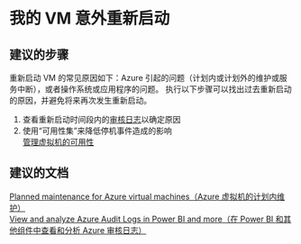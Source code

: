 <properties 
    pageTitle="我的 VM 意外重新启动"
    description="我的 VM 意外重新启动 "
    service="microsoft.classiccompute"
    resource="virtualmachines"
    authors="kasparks"
    displayOrder="8"
    selfHelpType="resource"
    supportTopicIds=""
    resourceTags="windows, linux"   
    productPesIds=""
    cloudEnvironments="public" 
/>
    
# 我的 VM 意外重新启动

## **建议的步骤**
重新启动 VM 的常见原因如下：Azure 引起的问题（计划内或计划外的维护或服务中断），或者操作系统或应用程序的问题。 执行以下步骤可以找出过去重新启动的原因，并避免将来再次发生重新启动。

1. 查看重新启动时间段内的[审核日志](data-blade:Microsoft_Azure_Insights.AzureDiagnosticsBladeWithParameter)以确定原因
2. 使用“可用性集”来降低停机事件造成的影响 <br>
[管理虚拟机的可用性](https://azure.microsoft.com/documentation/articles/virtual-machines-manage-availability/)

## **建议的文档**
[Planned maintenance for Azure virtual machines（Azure 虚拟机的计划内维护）](https://azure.microsoft.com/documentation/articles/virtual-machines-planned-maintenance/) <br>
[View and analyze Azure Audit Logs in Power BI and more（在 Power BI 和其他组件中查看和分析 Azure 审核日志）](https://azure.microsoft.com/blog/analyze-azure-audit-logs-in-powerbi-more/) 


<!--HONumber=May16_HO5-->


